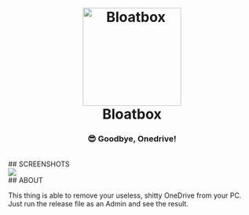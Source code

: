 <h1 align="center">
  <br>
  <a href="https://github.com/monster8d/Onedrive_Uninstaller"><img src="https://user-images.githubusercontent.com/67144582/180599684-2a30911b-de84-4a72-b166-66b0e981b217.png" alt="Bloatbox" width="200"></a>
  <br>
  Bloatbox
  <br>
</h1>

<h3 align="center">😎 Goodbye, Onedrive!</h3>
<br>
## SCREENSHOTS
<br>
 <a href="https://github.com/monster8d/Onedrive_Uninstaller"><img src="https://user-images.githubusercontent.com/67144582/180599768-c95b10cd-5a67-4310-8330-2e9430302efa.png"></a>
<br>
## ABOUT

This thing is able to remove your useless, shitty OneDrive from your PC. Just run the release file as an Admin and see the result.
